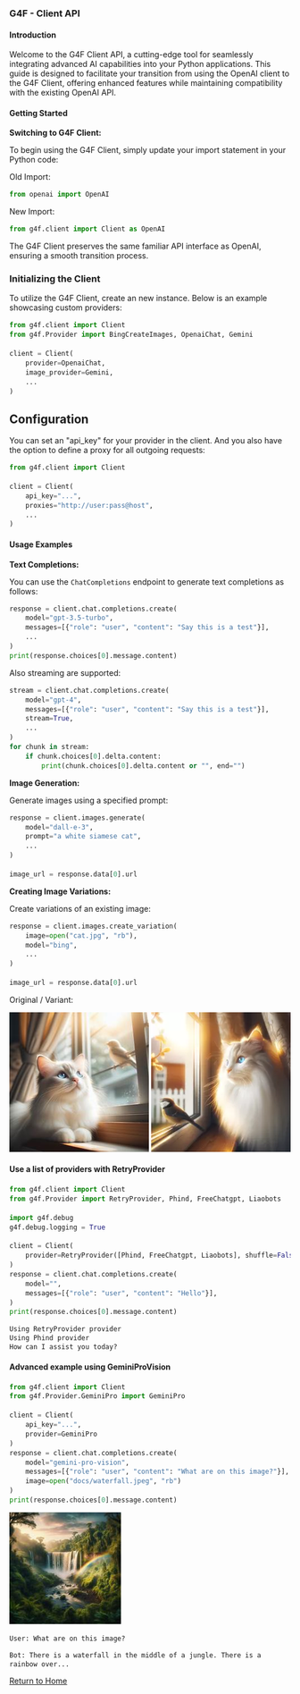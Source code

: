 ### G4F - Client API

#### Introduction

Welcome to the G4F Client API, a cutting-edge tool for seamlessly integrating advanced AI capabilities into your Python applications. This guide is designed to facilitate your transition from using the OpenAI client to the G4F Client, offering enhanced features while maintaining compatibility with the existing OpenAI API.

#### Getting Started

**Switching to G4F Client:**

To begin using the G4F Client, simply update your import statement in your Python code:

Old Import:
```python
from openai import OpenAI
```

New Import:
```python
from g4f.client import Client as OpenAI
```

The G4F Client preserves the same familiar API interface as OpenAI, ensuring a smooth transition process.

### Initializing the Client

To utilize the G4F Client, create an new instance. Below is an example showcasing custom providers:

```python
from g4f.client import Client
from g4f.Provider import BingCreateImages, OpenaiChat, Gemini

client = Client(
    provider=OpenaiChat,
    image_provider=Gemini,
    ...
)
```

## Configuration

You can set an "api_key" for your provider in the client.
And you also have the option to define a proxy for all outgoing requests:

```python
from g4f.client import Client

client = Client(
    api_key="...",
    proxies="http://user:pass@host",
    ...
)
```

#### Usage Examples

**Text Completions:**

You can use the `ChatCompletions` endpoint to generate text completions as follows:

```python
response = client.chat.completions.create(
    model="gpt-3.5-turbo",
    messages=[{"role": "user", "content": "Say this is a test"}],
    ...
)
print(response.choices[0].message.content)
```

Also streaming are supported:

```python
stream = client.chat.completions.create(
    model="gpt-4",
    messages=[{"role": "user", "content": "Say this is a test"}],
    stream=True,
    ...
)
for chunk in stream:
    if chunk.choices[0].delta.content:
        print(chunk.choices[0].delta.content or "", end="")
```

**Image Generation:**

Generate images using a specified prompt:

```python
response = client.images.generate(
    model="dall-e-3",
    prompt="a white siamese cat",
    ...
)

image_url = response.data[0].url
```

**Creating Image Variations:**

Create variations of an existing image:

```python
response = client.images.create_variation(
    image=open("cat.jpg", "rb"),
    model="bing",
    ...
)

image_url = response.data[0].url
```
Original / Variant:

[![Original Image](/docs/cat.jpeg)](/docs/client.md) [![Variant Image](/docs/cat.webp)](/docs/client.md)

#### Use a list of providers with RetryProvider

```python
from g4f.client import Client
from g4f.Provider import RetryProvider, Phind, FreeChatgpt, Liaobots

import g4f.debug
g4f.debug.logging = True

client = Client(
    provider=RetryProvider([Phind, FreeChatgpt, Liaobots], shuffle=False)
)
response = client.chat.completions.create(
    model="",
    messages=[{"role": "user", "content": "Hello"}],
)
print(response.choices[0].message.content)
```

```
Using RetryProvider provider
Using Phind provider
How can I assist you today?
```

#### Advanced example using GeminiProVision

```python
from g4f.client import Client
from g4f.Provider.GeminiPro import GeminiPro

client = Client(
    api_key="...",
    provider=GeminiPro
)
response = client.chat.completions.create(
    model="gemini-pro-vision",
    messages=[{"role": "user", "content": "What are on this image?"}],
    image=open("docs/waterfall.jpeg", "rb")
)
print(response.choices[0].message.content)
```
![Waterfall](/docs/waterfall.jpeg)
```
User: What are on this image?
```
```
Bot: There is a waterfall in the middle of a jungle. There is a rainbow over...
```

[Return to Home](/)